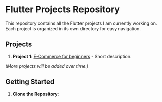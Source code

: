 # Flutter Projects Repository

This repository contains all the Flutter projects I am currently working on. Each project is organized in its own directory for easy navigation.

## Projects

1. **Project 1**: [E-Commerce for beginners](#) - Short description.

*(More projects will be added over time.)*

## Getting Started

1. **Clone the Repository**:
   ```bash
   
